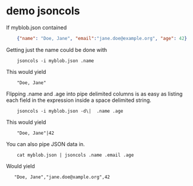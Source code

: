 
# demo jsoncols

If myblob.json contained

```json
    {"name": "Doe, Jane", "email":"jane.doe@example.org", "age": 42}
```

Getting just the name could be done with

```shell
    jsoncols -i myblob.json .name
```

This would yield

```
    "Doe, Jane"
```

Flipping .name and .age into pipe delimited columns is as
easy as listing each field in the expression inside a
space delimited string.

```shell
    jsoncols -i myblob.json -d\|  .name .age
```

This would yield

```
    "Doe, Jane"|42
```

You can also pipe JSON data in.

```shell
    cat myblob.json | jsoncols .name .email .age
```

Would yield

```csv
   "Doe, Jane","jane.doe@xample.org",42
```

